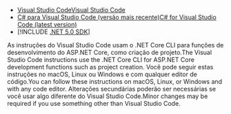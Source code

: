 * [<span data-ttu-id="45f72-101">Visual Studio Code</span><span class="sxs-lookup"><span data-stu-id="45f72-101">Visual Studio Code</span></span>](https://code.visualstudio.com/download)
* [<span data-ttu-id="45f72-102">C# para Visual Studio Code (versão mais recente)</span><span class="sxs-lookup"><span data-stu-id="45f72-102">C# for Visual Studio Code (latest version)</span></span>](https://marketplace.visualstudio.com/items?itemName=ms-dotnettools.csharp)
* [!INCLUDE [.NET 5.0 SDK](~/includes/5.0-SDK.md)]

<span data-ttu-id="45f72-103">As instruções do Visual Studio Code usam o .NET Core CLI para funções de desenvolvimento do ASP.NET Core, como criação de projeto.</span><span class="sxs-lookup"><span data-stu-id="45f72-103">The Visual Studio Code instructions use the .NET Core CLI for ASP.NET Core development functions such as project creation.</span></span> <span data-ttu-id="45f72-104">Você pode seguir estas instruções no macOS, Linux ou Windows e com qualquer editor de código.</span><span class="sxs-lookup"><span data-stu-id="45f72-104">You can follow these instructions on macOS, Linux, or Windows and with any code editor.</span></span> <span data-ttu-id="45f72-105">Alterações secundárias poderão ser necessárias se você usar algo diferente do Visual Studio Code.</span><span class="sxs-lookup"><span data-stu-id="45f72-105">Minor changes may be required if you use something other than Visual Studio Code.</span></span>
